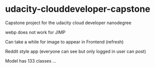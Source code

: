 # udacity-clouddeveloper-capstone
Capstone project for the udacity cloud developer nanodegree



webp does not work for JIMP

Can take a while for image to appear in Frontend (refresh)

Reddit style app (everyone can see but only logged in user can post)


Model has 133 classes ...
